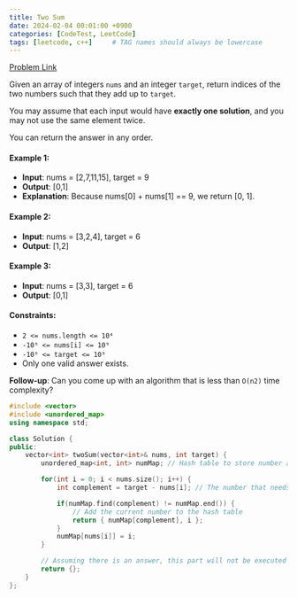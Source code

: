 ```yaml
---
title: Two Sum
date: 2024-02-04 00:01:00 +0900
categories: [CodeTest, LeetCode]
tags: [leetcode, c++]     # TAG names should always be lowercase
---
```


[Problem Link](https://leetcode.com/problems/two-sum/)

Given an array of integers `nums` and an integer `target`, return indices of the two numbers such that they add up to `target`.

You may assume that each input would have **exactly one solution**, and you may not use the same element twice.

You can return the answer in any order.

 

#### Example 1:
* **Input**: nums = [2,7,11,15], target = 9
* **Output**: [0,1]
* **Explanation**: Because nums[0] + nums[1] == 9, we return [0, 1].

#### Example 2:
* **Input**: nums = [3,2,4], target = 6
* **Output**: [1,2]

#### Example 3:
* **Input**: nums = [3,3], target = 6
* **Output**: [0,1]
 

#### Constraints:

* `2 <= nums.length <= 10⁴`
* `-10⁹ <= nums[i] <= 10⁹`
* `-10⁹ <= target <= 10⁹`
* Only one valid answer exists.
 

**Follow-up**: Can you come up with an algorithm that is less than `O(n2)` time complexity?



```c++
#include <vector>
#include <unordered_map>
using namespace std;

class Solution {
public:
    vector<int> twoSum(vector<int>& nums, int target) {
        unordered_map<int, int> numMap; // Hash table to store number and its index

        for(int i = 0; i < nums.size(); i++) {
            int complement = target - nums[i]; // The number that needs to pair with the current number

            if(numMap.find(complement) != numMap.end()) {
                // Add the current number to the hash table
                return { numMap[complement], i };
            }
            numMap[nums[i]] = i;
        }

        // Assuming there is an answer, this part will not be executed
        return {};
    }
};
```
